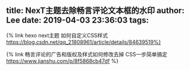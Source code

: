 title: NexT主题去除畅言评论文本框的水印
author: Lee
date: 2019-04-03 23:36:03
tags:
---
{% link hexo next主题 如何自定义CSS样式 https://blog.csdn.net/qq_21808961/article/details/84639519%}

{% link 畅言评论的广告和版权及样式如何修改去掉 CSS一步简单搞定 https://www.jianshu.com/p/8f5868cb47df %}